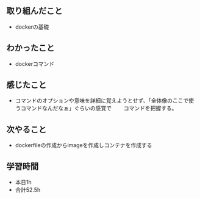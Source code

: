 ## 取り組んだこと
- dockerの基礎
## わかったこと
- dockerコマンド
## 感じたこと
-  コマンドのオプションや意味を詳細に覚えようとせず、「全体像のここで使うコマンドなんだなぁ」ぐらいの感覚で
  　　コマンドを把握する。

## 次やること
-  dockerfileの作成からimageを作成しコンテナを作成する

## 学習時間
-  本日1h
-  合計52.5h

